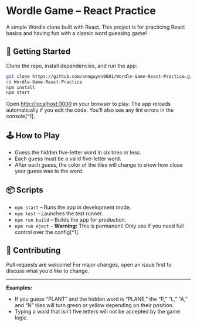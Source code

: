 # Wordle Game – React Practice

A simple Wordle clone built with React. This project is for practicing React basics and having fun with a classic word guessing game!

## 🚀 Getting Started

Clone the repo, install dependencies, and run the app:

```bash
git clone https://github.com/annguyen0601/Wordle-Game-React-Practice.git
cd Wordle-Game-React-Practice
npm install
npm start
```

Open [http://localhost:3000](http://localhost:3000) in your browser to play. The app reloads automatically if you edit the code. You’ll also see any lint errors in the console[^1].

## 🕹️ How to Play

- Guess the hidden five-letter word in six tries or less.
- Each guess must be a valid five-letter word.
- After each guess, the color of the tiles will change to show how close your guess was to the word.


## 📦 Scripts

- `npm start` – Runs the app in development mode.
- `npm test` – Launches the test runner.
- `npm run build` – Builds the app for production.
- `npm run eject` – **Warning:** This is permanent! Only use if you need full control over the config[^1].


## 🤝 Contributing

Pull requests are welcome! For major changes, open an issue first to discuss what you’d like to change.

---

**Examples:**

- If you guess “PLANT” and the hidden word is “PLANE,” the “P,” “L,” “A,” and “N” tiles will turn green or yellow depending on their position.
- Typing a word that isn’t five letters will not be accepted by the game logic.
